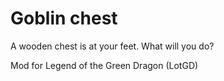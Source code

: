 # Goblin chest
A wooden chest is at your feet. What will you do?

Mod for Legend of the Green Dragon (LotGD)
